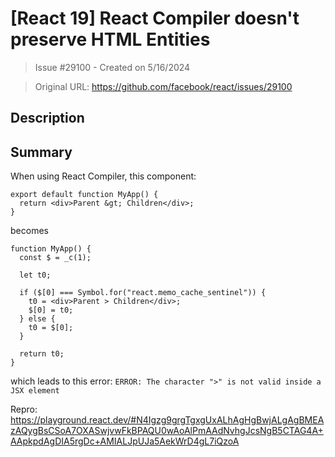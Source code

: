 # [React 19] React Compiler doesn't preserve HTML Entities

> Issue #29100 - Created on 5/16/2024

> Original URL: https://github.com/facebook/react/issues/29100

## Description

## Summary

When using React Compiler, this component:
```tsx
export default function MyApp() {
  return <div>Parent &gt; Children</div>;
}
```

becomes

```tsx
function MyApp() {
  const $ = _c(1);

  let t0;

  if ($[0] === Symbol.for("react.memo_cache_sentinel")) {
    t0 = <div>Parent > Children</div>;
    $[0] = t0;
  } else {
    t0 = $[0];
  }

  return t0;
}
```

which leads to this error: `ERROR: The character ">" is not valid inside a JSX element`

Repro: https://playground.react.dev/#N4Igzg9grgTgxgUxALhAgHgBwjALgAgBMEAzAQygBsCSoA7OXASwjvwFkBPAQU0wAoAlPmAAdNvhgJcsNgB5CTAG4A+AApkpdAgDIA5rgDc+AMIALJpUJa5AekWrD4gL7iQzoA

